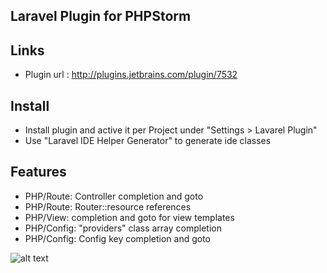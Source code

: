 Laravel Plugin for PHPStorm
-------------

## Links
 * Plugin url : http://plugins.jetbrains.com/plugin/7532

## Install
 * Install plugin and active it per Project under "Settings > Lavarel Plugin"
 * Use "Laravel IDE Helper Generator" to generate ide classes

## Features
 * PHP/Route: Controller completion and goto
 * PHP/Route: Router::resource references
 * PHP/View: completion and goto for view templates
 * PHP/Config: "providers" class array completion
 * PHP/Config: Config key completion and goto

![alt text](http://plugins.jetbrains.com/files/7532/screenshot_14670.png)


